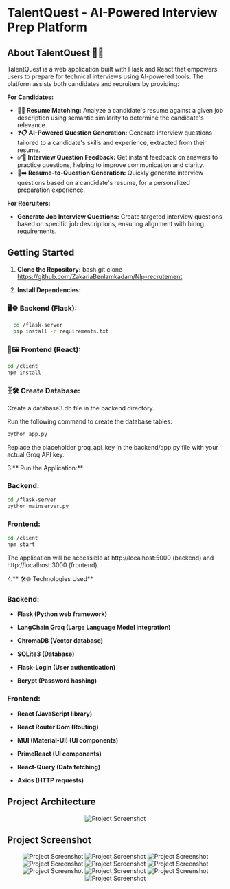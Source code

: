 # TalentQuest -  AI-Powered Interview Prep Platform 


##  About TalentQuest 🎯✨

TalentQuest is a web application built with Flask and React that empowers users to prepare for technical interviews using AI-powered tools. The platform assists both candidates and recruiters by providing:

**For Candidates:**

* **📄🤝 Resume Matching:** Analyze a candidate's resume against a given job description using  semantic similarity to determine the candidate's relevance.
* **❓📋 AI-Powered Question Generation:** Generate interview questions tailored to a candidate's skills and experience, extracted from their resume. 
* **✅🎯 Interview Question Feedback:** Get instant feedback on answers to practice questions, helping to improve communication and clarity.
* **📜➡️ Resume-to-Question Generation:** Quickly generate interview questions based on a candidate's resume, for a personalized preparation experience.

**For Recruiters:**

* **Generate Job Interview Questions:**  Create targeted interview questions based on specific job descriptions, ensuring alignment with hiring requirements.

## Getting Started

1. **Clone the Repository:**
   bash
   git clone https://github.com/ZakariaBenlamkadam/Nlp-recrutement


2. **Install Dependencies:**

### 🖥️⚙️ Backend (Flask):


```bash
  cd /flask-server
  pip install -r requirements.txt
````
    

### 🎨🖼️ Frontend (React):
```bash
cd /client
npm install
```
### 🗄️🛠️ Create Database:

Create a database3.db file in the backend directory.

Run the following command to create the database tables:
```bash
python app.py
```

Replace the placeholder groq_api_key in the backend/app.py file with your actual Groq API key.

3.** Run the Application:**

### Backend:
```bash
cd /flask-server
python mainserver.py
```
### Frontend:
```bash
cd /client
npm start
```

The application will be accessible at http://localhost:5000 (backend) and http://localhost:3000 (frontend).

4.** 🛠️🌐 Technologies Used**
### Backend:

* **Flask (Python web framework)**

* **LangChain Groq (Large Language Model integration)**

* **ChromaDB (Vector database)**

* **SQLite3 (Database)**

* **Flask-Login (User authentication)**

* **Bcrypt (Password hashing)**

### Frontend:

* **React (JavaScript library)**

* **React Router Dom (Routing)**

* **MUI (Material-UI) (UI components)**

* **PrimeReact (UI components)**

* **React-Query (Data fetching)**

* **Axios (HTTP requests)**

## Project Architecture
<div align="center">

  ![Project Screenshot](screenshots/architecture.png)

</div>


## Project Screenshot
<div align="center">





  ![Project Screenshot](screenshots/s1.png)
  ![Project Screenshot](screenshots/s2.png)
  ![Project Screenshot](screenshots/sign%20in.png)
  ![Project Screenshot](screenshots/questai.png)
  ![Project Screenshot](screenshots/resumematch.png)
  ![Project Screenshot](screenshots/resumequest.png)
  ![Project Screenshot](screenshots/settings%201.png)
  ![Project Screenshot](screenshots/settings%202.png)
  ![Project Screenshot](screenshots/pricing%201.png)
  ![Project Screenshot](screenshots/pricing%202.png)
  
  

</div>



